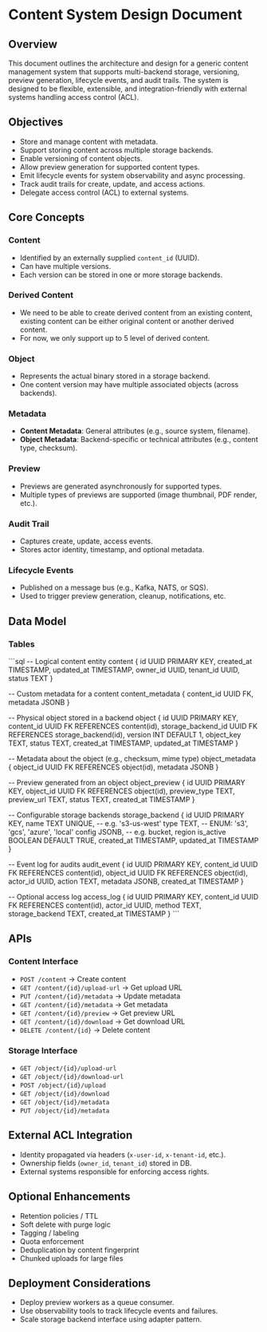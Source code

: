 # Content System Design Document

## Overview
This document outlines the architecture and design for a generic content management system that supports multi-backend storage, versioning, preview generation, lifecycle events, and audit trails. The system is designed to be flexible, extensible, and integration-friendly with external systems handling access control (ACL).

## Objectives
- Store and manage content with metadata.
- Support storing content across multiple storage backends.
- Enable versioning of content objects.
- Allow preview generation for supported content types.
- Emit lifecycle events for system observability and async processing.
- Track audit trails for create, update, and access actions.
- Delegate access control (ACL) to external systems.

## Core Concepts

### Content
- Identified by an externally supplied `content_id` (UUID).
- Can have multiple versions.
- Each version can be stored in one or more storage backends.

### Derived Content
- We need to be able to create derived content from an existing content, existing content can be either original content or another derived content.
- For now, we only support up to 5 level of derived content.

### Object
- Represents the actual binary stored in a storage backend.
- One content version may have multiple associated objects (across backends).

### Metadata
- **Content Metadata**: General attributes (e.g., source system, filename).
- **Object Metadata**: Backend-specific or technical attributes (e.g., content type, checksum).

### Preview
- Previews are generated asynchronously for supported types.
- Multiple types of previews are supported (image thumbnail, PDF render, etc.).

### Audit Trail
- Captures create, update, access events.
- Stores actor identity, timestamp, and optional metadata.

### Lifecycle Events
- Published on a message bus (e.g., Kafka, NATS, or SQS).
- Used to trigger preview generation, cleanup, notifications, etc.


## Data Model

### Tables

\`\`\`sql
-- Logical content entity
content {
  id UUID PRIMARY KEY,
  created_at TIMESTAMP,
  updated_at TIMESTAMP,
  owner_id UUID,
  tenant_id UUID,
  status TEXT
}

-- Custom metadata for a content
content_metadata {
  content_id UUID FK,
  metadata JSONB
}

-- Physical object stored in a backend
object {
  id UUID PRIMARY KEY,
  content_id UUID FK REFERENCES content(id),
  storage_backend_id UUID FK REFERENCES storage_backend(id),
  version INT DEFAULT 1,
  object_key TEXT,
  status TEXT,
  created_at TIMESTAMP,
  updated_at TIMESTAMP
}

-- Metadata about the object (e.g., checksum, mime type)
object_metadata {
  object_id UUID FK REFERENCES object(id),
  metadata JSONB
}

-- Preview generated from an object
object_preview {
  id UUID PRIMARY KEY,
  object_id UUID FK REFERENCES object(id),
  preview_type TEXT,
  preview_url TEXT,
  status TEXT,
  created_at TIMESTAMP
}

-- Configurable storage backends
storage_backend {
  id UUID PRIMARY KEY,
  name TEXT UNIQUE,               -- e.g. 's3-us-west'
  type TEXT,                      -- ENUM: 's3', 'gcs', 'azure', 'local'
  config JSONB,                   -- e.g. bucket, region
  is_active BOOLEAN DEFAULT TRUE,
  created_at TIMESTAMP,
  updated_at TIMESTAMP
}

-- Event log for audits
audit_event {
  id UUID PRIMARY KEY,
  content_id UUID FK REFERENCES content(id),
  object_id UUID FK REFERENCES object(id),
  actor_id UUID,
  action TEXT,
  metadata JSONB,
  created_at TIMESTAMP
}

-- Optional access log
access_log {
  id UUID PRIMARY KEY,
  content_id UUID FK REFERENCES content(id),
  actor_id UUID,
  method TEXT,
  storage_backend TEXT,
  created_at TIMESTAMP
}
\`\`\`

## APIs

### Content Interface
- `POST /content` → Create content
- `GET /content/{id}/upload-url` → Get upload URL
- `PUT /content/{id}/metadata` → Update metadata
- `GET /content/{id}/metadata` → Get metadata
- `GET /content/{id}/preview` → Get preview URL
- `GET /content/{id}/download` → Get download URL
- `DELETE /content/{id}` → Delete content

### Storage Interface
- `GET /object/{id}/upload-url`
- `GET /object/{id}/download-url`
- `POST /object/{id}/upload`
- `GET /object/{id}/download`
- `GET /object/{id}/metadata`
- `PUT /object/{id}/metadata`

## External ACL Integration
- Identity propagated via headers (`x-user-id`, `x-tenant-id`, etc.).
- Ownership fields (`owner_id`, `tenant_id`) stored in DB.
- External systems responsible for enforcing access rights.

## Optional Enhancements
- Retention policies / TTL
- Soft delete with purge logic
- Tagging / labeling
- Quota enforcement
- Deduplication by content fingerprint
- Chunked uploads for large files

## Deployment Considerations
- Deploy preview workers as a queue consumer.
- Use observability tools to track lifecycle events and failures.
- Scale storage backend interface using adapter pattern.
